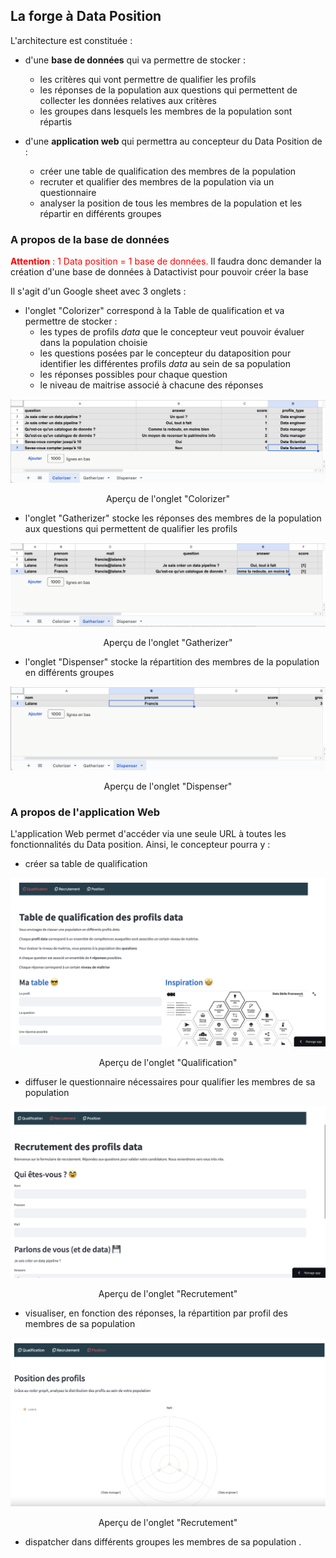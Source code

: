 ## La forge à Data Position

L'architecture est constituée : 

- d'une **base de données** qui va permettre de stocker : 

	- les critères qui vont permettre de qualifier les profils
	- les réponses de la population aux questions qui permettent de collecter les données relatives aux critères 
	- les groupes dans lesquels les membres de la population sont répartis

* d'une **application web** qui permettra au concepteur du Data Position de : 

	* créer une table de qualification des membres de la population 
	* recruter et qualifier des membres de la population via un questionnaire
	* analyser la position de tous les membres de la population et les répartir en différents groupes 

### A propos de la base de données

<p><span style="color: red;"><b>Attention</b> : 1 Data position = 1 base de données.</span> Il faudra donc demander la création d'une base de données à Datactivist pour pouvoir créer la base </p>

Il s'agit d'un Google sheet avec 3 onglets : 


- l'onglet "Colorizer" correspond à la Table de qualification et va permettre de stocker : 
	- les types de profils *data* que le concepteur veut pouvoir évaluer dans la population choisie
	- les questions posées par le concepteur du dataposition pour identifier les différentes profils *data* au sein de sa population
	- les réponses possibles pour chaque question
	- le niveau de maitrise associé à chacune des réponses 


![](media/onglet_colorizer.png)
<center>Aperçu de l'onglet "Colorizer"</center>


* l'onglet "Gatherizer" stocke les réponses des membres de la population aux questions qui permettent de qualifier les profils

![](media/onglet_gatherizer.png)
<center>Aperçu de l'onglet "Gatherizer"</center>


* l'onglet "Dispenser" stocke la répartition des membres de la population en différents groupes

![](media/onglet_dispenser.png)
<center>Aperçu de l'onglet "Dispenser"</center>

### A propos de l'application Web 

L'application Web permet d'accéder via une seule URL à toutes les fonctionnalités du Data position. Ainsi, le concepteur pourra y : 
* créer sa table de qualification

![](media/onglet_table_qualification.png)
<center>Aperçu de l'onglet "Qualification"</center>


* diffuser le questionnaire nécessaires pour qualifier les membres de sa population

![](media/onglet_recensement.png)
<center>Aperçu de l'onglet "Recrutement"</center>

* visualiser, en fonction des réponses, la répartition par profil des membres de sa population 

![](media/onglet_position.png)
<center>Aperçu de l'onglet "Recrutement"</center>

* dispatcher dans différents groupes les membres de sa population . 

